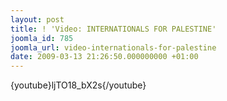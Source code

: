 ```yaml
---
layout: post
title: ! 'Video: INTERNATIONALS FOR PALESTINE'
joomla_id: 785
joomla_url: video-internationals-for-palestine
date: 2009-03-13 21:26:50.000000000 +01:00
---
```

{youtube}ljTO18_bX2s{/youtube}
